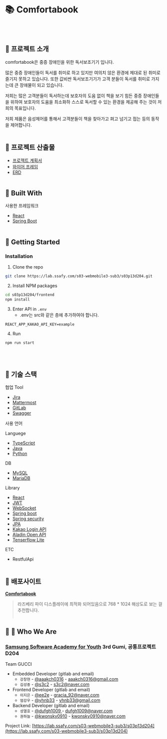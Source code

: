 # :books: Comfortabook
<br><br>

## :closed_book: 프로젝트 소개

comfortabook은 중증 장애인을 위한 독서보조기기 입니다.

많은 중증 장애인들이 독서를 취미로 하고 있지만 여의치 않은 환경에 제대로 된 취미로 즐기지 못하고 있습니다.  또한 값비싼 독서보조기기가 고객 분들이 독서를 취미로 가지는데 큰 장애물이 되고 있습니다.  

저희는 많은 고객분들이 독서하는데 보호자의 도움 없이 책을 보기 힘든 중증 장애인들을 위하여 보호자의 도움을 최소화하 스스로 독서할 수 있는 환경을 제공해 주는 것이 저희의 목표입니다.

저희 제품은 음성제어를 통해서 고객분들이 책을 찾아가고 펴고 넘기고 접는 등의  동작을 제어합니다.
<br><br>

## :orange_book: 프로젝트 산출물

- [프로젝트 계획서](https://lab.ssafy.com/s03-webmobile3-sub3/s03p13d204/blob/develop/output/%EA%B3%84%ED%9A%8D%EC%84%9C.docx)
- [와이어 프레임](https://lab.ssafy.com/s03-webmobile3-sub3/s03p13d204/blob/develop/output/WIreframe.PNG)
- [ERD](https://lab.ssafy.com/s03-webmobile3-sub3/s03p13d204/blob/develop/output/ERD.PNG)
<br><br>

## :ledger: Built With
사용한 프레임워크

- [React](https://ko.reactjs.org/)
- [Spring Boot](https://spring.io/projects/spring-boot)
<br><br>

## :green_book: Getting Started

### Installation

1. Clone the repo

```bash
git clone https://lab.ssafy.com/s03-webmobile3-sub3/s03p13d204.git
```

2. Install NPM packages

```bash
cd s03p13d204/frontend
npm install
```

3. Enter API in `.env`
   - .env는 src와 같은 층에 추가하여야 합니다.
```
REACT_APP_KAKAO_API_KEY=example
```

4. Run

```bash
npm run start
```
<br><br>

## :blue_book: 기술 스택

협업 Tool

* [Jira](https://www.atlassian.com/software/jira/)
* [Mattermost](https://mattermost.com/)
* [GitLab](https://about.gitlab.com/)
* [Swagger](https://swagger.io/)

사용 언어

Languege
* [TypeScript](https://www.typescriptlang.org/)
* [Java](https://java.com/ko/download/)
* [Python](https://www.python.org/)

DB
* [MySQL](https://www.mysql.com/)
* [MariaDB](https://mariadb.org/)

Library

* [React](https://ko.reactjs.org/)
* [JWT](https://jwt.io/)
* [WebSocket](https://en.wikipedia.org/wiki/WebSocket/)
* [Spring boot](https://spring.io/projects/spring-boot/)
* [Spring security](https://spring.io/projects/spring-security/)
* [JPA](https://docs.spring.io/spring-data/jpa/docs/current/reference/html/#preface)
* [Kakao Login API](https://developers.kakao.com/docs/latest/ko/kakaologin/common)
* [Aladin Open API](https://blog.aladin.co.kr/openapi/5353290)
* [Tenserflow Lite](https://www.tensorflow.org/lite)

ETC

- RestfulApi
<br><br>

## :book: 배포사이트

<a href="https://i3d204.p.ssafy.io"><strong>Comfortabook</strong></a>

> 라즈베리 파이 디스플레이에 최적화 되어있음으로 768 * 1024 해상도로 보는 걸 추천합니다.
<br><br>

## :man: :woman: Who We Are

### [Samsung Software Academy for Youth](https://www.ssafy.com/) 3rd Gumi, 공통프로젝트 D204
Team GUCCI

* Embedded Developer (gitlab and email)
  * ```강창현``` - [@aaakch0316](https://lab.ssafy.com/aaakch0316) - aaakch0316@gmail.com
  * ```김성중``` - [@s3c2](https://lab.ssafy.com/s3c2) - s3c2@naver.com
* Frontend Developer (gitlab and email)
  * ```이지은``` - [@ee2e](https://lab.ssafy.com/ee2e) - gracia_92@naver.com <br>
  * ```엄강우``` - [@yhnb33](https://lab.ssafy.com/yhnb33) - yhnb33@gmail.com <br>
* Backend Developer (gitlab and email)
  * ```성열호``` - [@dufgh1009 ](https://lab.ssafy.com/dufgh1009) - dufgh1009@naver.com <br>
  * ```권하늘``` - [@kwonsky0910](https://lab.ssafy.com/kwonsky0910) - kwonsky0910@naver.com <br>



Project Link: [https://lab.ssafy.com/s03-webmobile3-sub3/s03p13d204](https://lab.ssafy.com/s03-webmobile3-sub3/s03p13d204)



